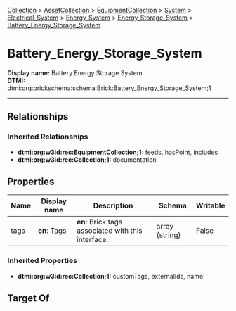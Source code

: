 [Collection](../../../../../../Collection.md) > [AssetCollection](../../../../../AssetCollection.md) > [EquipmentCollection](../../../../EquipmentCollection.md) > [System](../../../System.md) > [Electrical_System](../../Electrical_System.md) > [Energy_System](../Energy_System.md) > [Energy_Storage_System](Energy_Storage_System.md) > [Battery_Energy_Storage_System](#)
# Battery_Energy_Storage_System

**Display name:** Battery Energy Storage System<br />
**DTMI:** dtmi:org:brickschema:schema:Brick:Battery_Energy_Storage_System;1

---
## Relationships
### Inherited Relationships
* **dtmi:org:w3id:rec:EquipmentCollection;1:** feeds, hasPoint, includes
* **dtmi:org:w3id:rec:Collection;1:** documentation
## Properties
|Name|Display name|Description|Schema|Writable|
|-|-|-|-|-|
|tags|**en**: Tags|**en**: Brick tags associated with this interface.|array (string)|False|
### Inherited Properties
* **dtmi:org:w3id:rec:Collection;1:** customTags, externalIds, name
## Target Of
